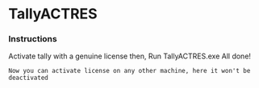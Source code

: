 # TallyACTRES

### Instructions
Activate tally with a genuine license
then,
Run TallyACTRES.exe
All done!

`Now you can activate license on any other machine, here it won't be deactivated`
